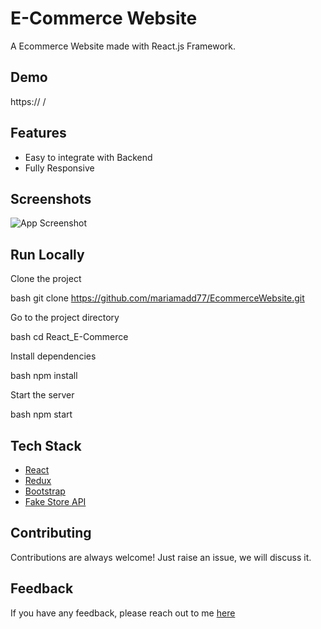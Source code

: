 
# E-Commerce Website

A Ecommerce Website made with React.js Framework.


## Demo

https:// /

## Features

- Easy to integrate with Backend
- Fully Responsive


## Screenshots

![App Screenshot](https://i.ibb.co/tFgwkQ7/IMG-20250418-WA0003.jpg)


## Run Locally

Clone the project

bash
  git clone https://github.com/mariamadd77/EcommerceWebsite.git



Go to the project directory

bash
  cd React_E-Commerce


Install dependencies

bash
  npm install


Start the server

bash
  npm start




## Tech Stack

* [React](https://reactjs.org/)
* [Redux](https://redux.js.org/)
* [Bootstrap](https://getbootstrap.com/)
* [Fake Store API](https://fakestoreapi.com/)

## Contributing

Contributions are always welcome!
Just raise an issue, we will discuss it.


## Feedback

If you have any feedback, please reach out to me [here](https://www.linkedin.com/in/mariam-el-bahi-54684a360)